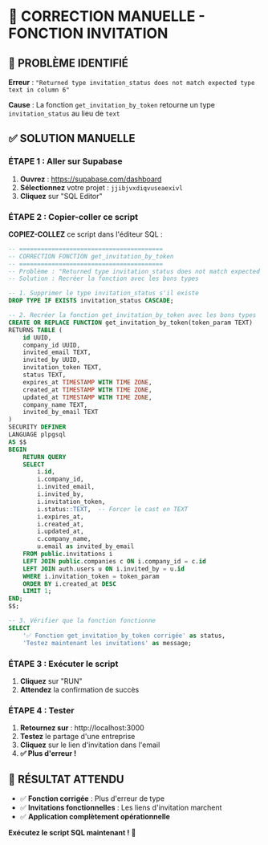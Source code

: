 # 🔧 CORRECTION MANUELLE - FONCTION INVITATION

## 🚨 PROBLÈME IDENTIFIÉ

**Erreur** : `"Returned type invitation_status does not match expected type text in column 6"`

**Cause** : La fonction `get_invitation_by_token` retourne un type `invitation_status` au lieu de `text`

## ✅ SOLUTION MANUELLE

### ÉTAPE 1 : Aller sur Supabase
1. **Ouvrez** : https://supabase.com/dashboard
2. **Sélectionnez** votre projet : `jjibjvxdiqvuseaexivl`
3. **Cliquez** sur "SQL Editor"

### ÉTAPE 2 : Copier-coller ce script

**COPIEZ-COLLEZ** ce script dans l'éditeur SQL :

```sql
-- ========================================
-- CORRECTION FONCTION get_invitation_by_token
-- ========================================
-- Problème : "Returned type invitation_status does not match expected type text in column 6"
-- Solution : Recréer la fonction avec les bons types

-- 1. Supprimer le type invitation_status s'il existe
DROP TYPE IF EXISTS invitation_status CASCADE;

-- 2. Recréer la fonction get_invitation_by_token avec les bons types
CREATE OR REPLACE FUNCTION get_invitation_by_token(token_param TEXT)
RETURNS TABLE (
    id UUID,
    company_id UUID,
    invited_email TEXT,
    invited_by UUID,
    invitation_token TEXT,
    status TEXT,
    expires_at TIMESTAMP WITH TIME ZONE,
    created_at TIMESTAMP WITH TIME ZONE,
    updated_at TIMESTAMP WITH TIME ZONE,
    company_name TEXT,
    invited_by_email TEXT
)
SECURITY DEFINER
LANGUAGE plpgsql
AS $$
BEGIN
    RETURN QUERY
    SELECT 
        i.id,
        i.company_id,
        i.invited_email,
        i.invited_by,
        i.invitation_token,
        i.status::TEXT,  -- Forcer le cast en TEXT
        i.expires_at,
        i.created_at,
        i.updated_at,
        c.company_name,
        u.email as invited_by_email
    FROM public.invitations i
    LEFT JOIN public.companies c ON i.company_id = c.id
    LEFT JOIN auth.users u ON i.invited_by = u.id
    WHERE i.invitation_token = token_param
    ORDER BY i.created_at DESC
    LIMIT 1;
END;
$$;

-- 3. Vérifier que la fonction fonctionne
SELECT 
    '✅ Fonction get_invitation_by_token corrigée' as status,
    'Testez maintenant les invitations' as message;
```

### ÉTAPE 3 : Exécuter le script
1. **Cliquez** sur "RUN"
2. **Attendez** la confirmation de succès

### ÉTAPE 4 : Tester
1. **Retournez sur** : http://localhost:3000
2. **Testez** le partage d'une entreprise
3. **Cliquez** sur le lien d'invitation dans l'email
4. **✅ Plus d'erreur !**

## 🎯 RÉSULTAT ATTENDU

- ✅ **Fonction corrigée** : Plus d'erreur de type
- ✅ **Invitations fonctionnelles** : Les liens d'invitation marchent
- ✅ **Application complètement opérationnelle**

**Exécutez le script SQL maintenant !** 🚀 